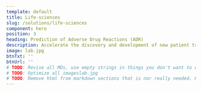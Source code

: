 ```yaml
---
template: default
title: Life-sciences
slug: /solutions/life-sciences
component: hero
position: 3
heading: Prediction of Adverse Drug Reactions (ADR)
description: Accelerate the discovery and development of new patient treatments and operate more efficiently with Google Cloud.
image: lab.jpg
btnTxt: ''
btnUrl: ''
# TODO: Revise all MDs, use empty strings in things you don't want to use so others know the available options
# TODO: Optimize all imageslab.jpg
# TODO: Remove html from markdown sections that is nor really needed. HTML is there for formatting or for passing multiple items
---
```

